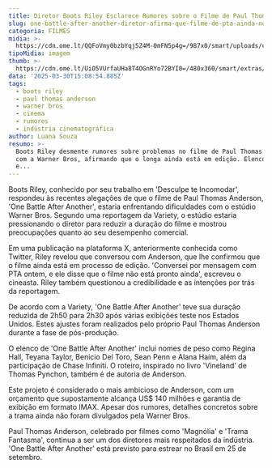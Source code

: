 ```yaml
---
title: Diretor Boots Riley Esclarece Rumores sobre o Filme de Paul Thomas Anderson
slug: one-battle-after-another-diretor-afirma-que-filme-de-pta-ainda-no-est-pronto
categoria: FILMES
midia: >-
  https://cdn.ome.lt/QQFoVmy0bzbYqj5Z4M-0mFN5p4g=/987x0/smart/uploads/conteudo/fotos/onebattleafteranother_XQPDiQJ.jpg
tipoMidia: imagem
thumb: >-
  https://cdn.ome.lt/UiO5VUrfaUHa8T4OGnRYo72BYI0=/480x360/smart/extras/conteudos/onebattleafteranother_VzlEZtw.jpg
data: '2025-03-30T15:08:54.885Z'
tags:
  - boots riley
  - paul thomas anderson
  - warner bros
  - cinema
  - rumores
  - indústria cinematográfica
author: Luana Souza
resumo: >-
  Boots Riley desmente rumores sobre problemas no filme de Paul Thomas Anderson
  com a Warner Bros, afirmando que o longa ainda está em edição. Elenco de peso
  e...
---
```


Boots Riley, conhecido por seu trabalho em 'Desculpe te Incomodar', respondeu às recentes alegações de que o filme de Paul Thomas Anderson, 'One Battle After Another', estaria enfrentando dificuldades com o estúdio Warner Bros. Segundo uma reportagem da Variety, o estúdio estaria pressionando o diretor para reduzir a duração do filme e mostrou preocupações quanto ao seu desempenho comercial. 

Em uma publicação na plataforma X, anteriormente conhecida como Twitter, Riley revelou que conversou com Anderson, que lhe confirmou que o filme ainda está em processo de edição. 'Conversei por mensagem com PTA ontem, e ele disse que o filme não está pronto ainda', escreveu o cineasta. Riley também questionou a credibilidade e as intenções por trás da reportagem. 

De acordo com a Variety, 'One Battle After Another' teve sua duração reduzida de 2h50 para 2h30 após várias exibições teste nos Estados Unidos. Estes ajustes foram realizados pelo próprio Paul Thomas Anderson durante a fase de pós-produção. 

O elenco de 'One Battle After Another' inclui nomes de peso como Regina Hall, Teyana Taylor, Benicio Del Toro, Sean Penn e Alana Haim, além da participação de Chase Infiniti. O roteiro, inspirado no livro 'Vineland' de Thomas Pynchon, também é de autoria de Anderson. 

Este projeto é considerado o mais ambicioso de Anderson, com um orçamento que supostamente alcança US$ 140 milhões e garantia de exibição em formato IMAX. Apesar dos rumores, detalhes concretos sobre a trama ainda não foram divulgados pela Warner Bros. 

Paul Thomas Anderson, celebrado por filmes como 'Magnólia' e 'Trama Fantasma', continua a ser um dos diretores mais respeitados da indústria. 'One Battle After Another' está previsto para estrear no Brasil em 25 de setembro.
